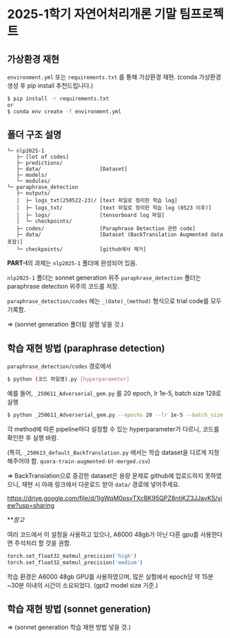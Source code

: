 # 2025-1학기 자연어처리개론 기말 팀프로젝트



## 가상환경 재현

`environment.yml` 또는 `requirements.txt` 를 통해 가상환경 재현.
(conda 가상환경 생성 후 pip install 추천드립니다.)

```bash
$ pip install -r requirements.txt
or
$ conda env create -f environment.yml
```



## 폴더 구조 설명

```
└─ nlp2025-1
   ├─ [lot of codes]
   ├─ predictions/
   ├─ data/                   [Dataset]
   ├─ models/
   └─ modules/
└─ paraphrase_detection
   ├─ outputs/
   │  ├─ logs_txt(250522-23)/ [text 파일로 정리한 학습 log]
   │  ├─ logs_txt/            [text 파일로 정리한 학습 log (0523 이후)]
   │  ├─ logs/                [tensorboard log 파일]
   │  └─ checkpoints/
   ├─ codes/                  [Paraphrase Detection 관련 code]
   ├─ data/                   [Dataset (BackTranslation Augmented data 포함)]
   └─ checkpoints/            [github에서 제거]
```

**PART-I**의 과제는 `nlp2025-1` 폴더에 완성되어 있음.



`nlp2025-1` 폴더는 sonnet generation 위주
`paraphrase_detection` 폴더는 paraphrase detection 위주의 코드를 저장.

`paraphrase_detection/codes` 에는 `_(date)_(method)` 형식으로 trial code를 모두 기록함.



=> (sonnet generation 폴더링 설명 넣을 것.)



## 학습 재현 방법 (paraphrase detection)

`paraphrase_detection/codes` 경로에서

```bash
$ python (코드 파일명).py [hyperparameter]
```



예를 들어, `_250611_Adverserial_gem.py` 를 20 epoch, lr 1e-5, batch size 128로 실행

```bash
$ python _250611_Adverserial_gem.py --epochs 20 --lr 1e-5 --batch_size 128
```



각 method에 따른 pipeline마다 설정할 수 있는 hyperparameter가 다르니, 코드를 확인한 후 실행 바람.

(특히, `_250613_default_BackTranslation.py` 에서는 학습 dataset을 다르게 지정해주어야 함. `quora-train-augmented-bt-merged.csv`)

=> BackTranslation으로 증강한 dataset은 용량 문제로 github에 업로드하지 못하였으니,
재현 시 아래 링크에서 다운로드 받아 `data/` 경로에 넣어주세요.

https://drive.google.com/file/d/1IgWqM0psvTXcBK95QPZ8ntjKZ3JJavKS/view?usp=sharing



**\**참고**

여러 코드에서 이 설정을 사용하고 있으나, A6000 48gb가 아닌 다른 gpu를 사용한다면 주석처리 할 것을 권함.

```python
torch.set_float32_matmul_precision('high')
torch.set_float32_matmul_precision('medium')
```



학습 환경은 A6000 48gb GPU를 사용하였으며,
많은 실험에서 epoch당 약 15분~30분 이내의 시간이 소요되었다. (gpt2 model size 기준.)



## 학습 재현 방법 (sonnet generation)

=> (sonnet generation 학습 재현 방법 넣을 것.)
